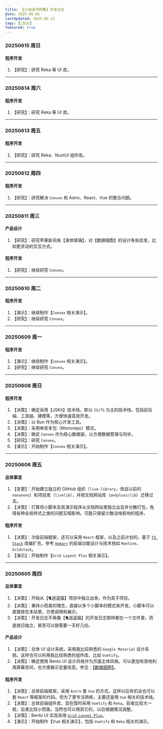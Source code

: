 ```yaml
---
title: 【🧚‍♂️逍遥书院📚】开发日志
date: 2025-06-05
lastUpdated: 2025-06-13
tags: [📅日志]
featured: true
---
```


### 20250615 周日

#### 程序开发

1. 【研究】：研究 Reka 等 UI 库。

---

### 20250614 周六

#### 程序开发

1. 【研究】：研究 Reka 等 UI 库。

---

### 20250613 周五

#### 程序开发

1. 【研究】：研究 Reka、NuxtUI 组件库。

---

### 20250612 周四

#### 程序开发

1. 【研究】：研究解决 `Convex` 和 Astro、React、Vue 的整合问题。

---

### 20250611 周三

#### 产品设计

1. 【研究】：研究苹果新风格【液体玻璃】，对【数据细胞】的设计有些启发，比如更灵动的交互方式。

#### 程序开发

1. 【研究】：继续研究 `Convex`。

---

### 20250610 周二

#### 程序开发

1. 【演示】：继续制作【`Convex` 相关演示】。
2. 【研究】：继续研究 `Convex`。

---

### 20250609 周一

#### 程序开发

1. 【演示】：继续制作【`Convex` 相关演示】。
2. 【研究】：继续研究 `Convex`。

---

### 20250608 周日

#### 程序开发

1. 【决策】：确定采用【JSKit】技术栈，即以 `JS/TS` 为主的技术栈，包括前后端、工具链、建模等，方便快速高效开发。
2. 【决策】：以 Bun 作为核心开发工具。
3. 【决策】：采用单库多包（Monorepo）模式。
4. 【决策】：确定 `Convex` 作为核心数据层，以方便数据管理与同步。
5. 【研究】：研究 `Convex`。
6. 【演示】：开始制作【`Convex` 相关演示】。

---

### 20250606 周五

#### 总体事宜

1. 【变更】：开始建立独立的 GitHub 组织（`live-library`，改自以前的 `nananono`）和项目库（`livelib`），并把文档网站库（`andyluss/lib`）迁移过去。
2. 【决策】：打算将小脚本及其演示程序从文档网站里独立出去并分散打包，免得各种全局样式之类的问题互相影响。可能只保留少数没啥影响的程序。

#### 程序开发

1. 【决策】：次级前端框架，还可以采用 `React` 框架，以及之前计划的，基于 [`T3 Stack`](https://create.t3.gg) 改编扩充，参考 [`Homarr`](https://homarr.dev) 的前端功能设计与技术栈如 `Mantine`、`Gridstack`。
2. 【演示】：开始制作【`Grid Layout Plus` 相关演示】。

---

### 20250605 周四

#### 总体事宜

1. 【决策】：开始从【🐈逍遥猫】项目中独立出来，作为其子项目。
2. 【决策】：秉持小而美的理念，直接以多个小脚本的模式来开发。小脚本可以直接放在本站里，方便调用和展示。
3. 【决策】：开发日志不再像【🐈逍遥猫】的开发日志那样都在一个文件里，而是按日独立，甚至可以按需要一天好几份。

#### 产品设计

1. 【决策】：总体 UI 设计系统，采用我比较熟悉的 `Google Material` 设计系统。这样也可以利用我比较熟悉的组件库，比如 `Vuetify`。
2. 【决策】：确定使用 Bento UI 设计风格作为页面主体风格。可以更加有效地利用屏幕空间，也方便展示定量信息。参见：[【数据细胞】](/1-lib/6-data-cell)。

#### 程序开发

1. 【决策】：总体前端框架，采用 `Astro` 套 `Vue` 的方式。这样以后有机会也可以套 `React` 等框架的代码。但为了更专注熟练，主要还是用 `Vue` 相关的技术栈。
2. 【决策】：总体前端组件库，现在暂时采用 `Vuetify` 和 `Reka`。前者比较大一统，后者比较小而美。当然也可以用其它的，以后根据情况调整。
3. 【决策】：Bento UI 实现采用 [`Grid Layout Plus`](https://github.com/qmhc/grid-layout-plus)。
4. 【演示】：开始制作【Vue 相关演示】，包括 `Vuetify` 和 `Reka` 相关的演示。
